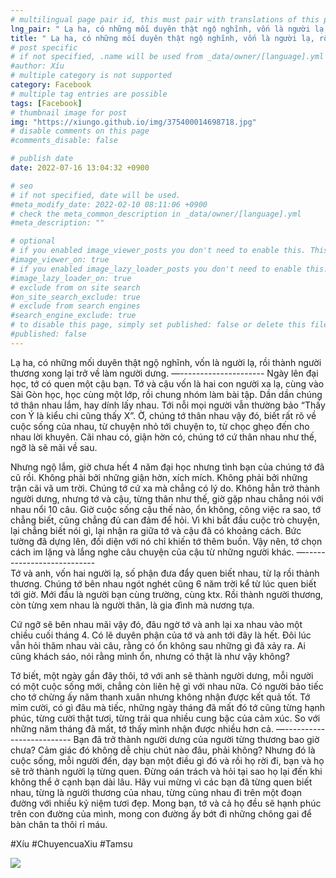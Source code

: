 ```yaml
---
# multilingual page pair id, this must pair with translations of this page. (This name must be unique)
lng_pair: " Lạ ha, có những mối duyên thật ngộ nghĩnh, vốn là người lạ, rồi thành người thương xong lại trở về làm người dưng "
title: " Lạ ha, có những mối duyên thật ngộ nghĩnh, vốn là người lạ, rồi thành người thương xong lại trở về làm người dưng "
# post specific
# if not specified, .name will be used from _data/owner/[language].yml
#author: Xíu
# multiple category is not supported
category: Facebook
# multiple tag entries are possible
tags: [Facebook]
# thumbnail image for post
img: "https://xiungo.github.io/img/375400014698718.jpg"
# disable comments on this page
#comments_disable: false

# publish date
date: 2022-07-16 13:04:32 +0900

# seo
# if not specified, date will be used.
#meta_modify_date: 2022-02-10 08:11:06 +0900
# check the meta_common_description in _data/owner/[language].yml
#meta_description: ""

# optional
# if you enabled image_viewer_posts you don't need to enable this. This is only if image_viewer_posts = false
#image_viewer_on: true
# if you enabled image_lazy_loader_posts you don't need to enable this. This is only if image_lazy_loader_posts = false
#image_lazy_loader_on: true
# exclude from on site search
#on_site_search_exclude: true
# exclude from search engines
#search_engine_exclude: true
# to disable this page, simply set published: false or delete this file
#published: false
---
```


<!-- outline-start -->

Lạ ha, có những mối duyên thật ngộ nghĩnh, vốn là người lạ, rồi thành người thương xong lại trở về làm người dưng.
—-\-\-\-\-\-\-\-\-\-\-\-\-\-\-\-\-\-\-\-\-
Ngày lên đại học, tớ có quen một cậu bạn. Tớ và cậu vốn là hai con người xa lạ, cùng vào Sài Gòn học, học cùng một lớp, rồi chung nhóm làm bài tập. Dần dần chúng tớ thân nhau lắm, hay dính lấy nhau. Tới nỗi mọi người vẫn thường bảo “Thấy con Ý là kiểu chi cũng thấy X”. Ờ, chúng tớ thân nhau vậy đó, biết rất rõ về cuộc sống của nhau, từ chuyện nhỏ tới chuyện to, từ chọc ghẹo đến cho nhau lời khuyên. Cãi nhau có, giận hờn có, chúng tớ cứ thân nhau như thế, ngỡ là sẽ mãi về sau.

Nhưng ngộ lắm, giờ chưa hết 4 năm đại học nhưng tình bạn của chúng tớ đã cũ rồi. Không phải bởi những giận hờn, xích mích. Không phải bởi những trận cãi vã um trời. Chúng tớ cứ xa mà chẳng có lý do. Không hẳn trở thành người dưng, nhưng tớ và cậu, từng thân như thế, giờ gặp nhau chẳng nói với nhau nổi 10 câu. Giờ cuộc sống cậu thế nào, ổn không, công việc ra sao, tớ chẳng biết, cũng chẳng đủ can đảm để hỏi. Vì khi bắt đầu cuộc trò chuyện, lại chẳng biết nói gì, lại nhận ra giữa tớ và cậu đã có khoảng cách. Bức tường đã dựng lên, đối diện với nó chỉ khiến tớ thêm buồn. Vậy nên, tớ chọn cách im lặng và lắng nghe câu chuyện của cậu từ những người khác.
—-\-\-\-\-\-\-\-\-\-\-\-\-\-\-\-\-\-\-\-\-\-\-\-\-\-\
Tớ và anh, vốn hai người lạ, số phận đưa đẩy quen biết nhau, từ lạ rồi thành thương. Chúng tớ bên nhau ngót nghét cũng 6 năm trời kể từ lúc quen biết tới giờ. Mới đầu là người bạn cùng trường, cùng ktx. Rồi thành người thương, còn từng xem nhau là người thân, là gia đình mà nương tựa.

Cứ ngỡ sẽ bên nhau mãi vậy đó, đâu ngờ tớ và anh lại xa nhau vào một chiều cuối tháng 4. Có lẽ duyên phận của tớ và anh tới đây là hết. Đôi lúc vẫn hỏi thăm nhau vài câu, rằng có ổn không sau những gì đã xảy ra. Ai cũng khách sáo, nói rằng mình ổn, nhưng có thật là như vậy không?

Tớ biết, một ngày gần đây thôi, tớ với anh sẽ thành người dưng, mỗi người có một cuộc sống mới, chẳng còn liên hệ gì với nhau nữa. Có người bảo tiếc cho tớ chừng ấy năm thanh xuân nhưng không nhận được kết quả tốt. Tớ mỉm cười, có gì đâu mà tiếc, những ngày tháng đã mất đó tớ cũng từng hạnh phúc, từng cười thật tươi, từng trải qua nhiều cung bậc của cảm xúc. So với những năm tháng đã mất, tớ thấy mình nhận được nhiều hơn cả.
—-\-\-\-\-\-\-\-\-\-\-\-\-\-\-\-\-\-\-\-\-\-\-\-\-
Bạn đã trở thành người dưng của người từng thương bao giờ chưa? Cảm giác đó không dễ chịu chút nào đâu, phải không? Nhưng đó là cuộc sống, mỗi người đến, dạy bạn một điều gì đó và rồi họ rời đi, bạn và họ sẽ trở thành người lạ từng quen. Đừng oán trách và hỏi tại sao họ lại đến khi không thể ở cạnh bạn dài lâu. Hãy vui mừng vì các bạn đã từng quen biết nhau, từng là người thương của nhau, từng cùng nhau đi trên một đoạn đường với nhiều kỷ niệm tươi đẹp. Mong bạn, tớ và cả họ đều sẽ hạnh phúc trên con đường của mình, mong con đường ấy bớt đi những chông gai để bàn chân ta thôi rỉ máu.

#Xíu
#ChuyencuaXiu
#Tamsu

<!-- outline-end -->

<img src= "https://xiungo.github.io/img/375400014698718.jpg">